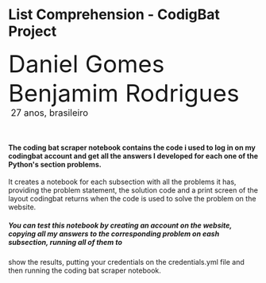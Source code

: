 # List Comprehension - CodigBat Project

<font size="+4">Daniel Gomes Benjamim Rodrigues</font><br>
<font size="+1.6">&#160;27 anos, brasileiro</font>
<p>&nbsp;</p>

#### The coding bat scraper notebook contains the code i used to log in on my codingbat account and get all the answers I developed for each one of the Python's section problems. 
It creates a notebook for each subsection with all the problems it has, providing the problem statement, the solution code and a print screen of the layout codingbat returns
when the code is used to solve the problem on the website. 

##### You can test this notebook by creating an account on the website, copying all my answers to the corresponding problem on eash subsection, running all of them to 
show the results, putting your credentials on the credentials.yml file and then running the coding bat scraper notebook.
